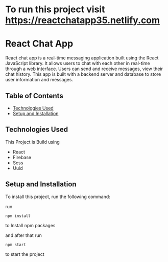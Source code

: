 # To run this project visit https://reactchatapp35.netlify.com
# React Chat App

React chat app is a real-time messaging application built using the React JavaScript library. It allows users to chat with each other in real-time through a web interface. Users can send and receive messages, view their chat history. This app is built with a backend server and database to store user information and messages.

## Table of Contents

- [Technologies Used](#technologies)
- [Setup and Installation](#setup-and-installation)

## Technologies Used

This Project is Build using

- React
- Firebase
- Scss
- Uuid

## Setup and Installation

To install this project, run the following command:

run

```
npm install

```

to Install npm packages

and after that run

```
npm start

```

to start the project

